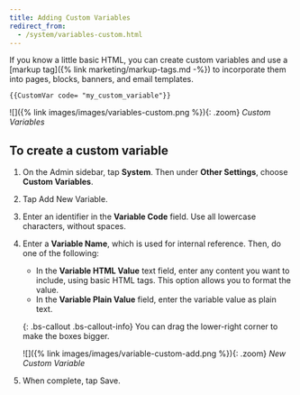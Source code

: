 ```yaml
---
title: Adding Custom Variables
redirect_from: 
  - /system/variables-custom.html
---
```


If you know a little basic HTML, you can create custom variables and use a [markup tag]({% link marketing/markup-tags.md -%}) to incorporate them into pages, blocks, banners, and email templates.

<!-- {%- raw -%} -->

    {{CustomVar code= "my_custom_variable"}}

<!-- {% endraw %} -->

![]({% link images/images/variables-custom.png %}){: .zoom}
*Custom Variables*

## To create a custom variable

1. On the Admin sidebar, tap **System**. Then under **Other Settings**, choose **Custom Variables**.

1. Tap <span class="btn">Add New Variable</span>.

1. Enter an identifier in the **Variable Code** field. Use all lowercase characters, without spaces.

1. Enter a **Variable Name**, which is used for internal reference. Then, do one of the following:

   * In the **Variable HTML Value** text field, enter any content you want to include, using basic HTML tags. This option allows you to format the value.
   * In the **Variable Plain Value** field, enter the variable value as plain text.

    {: .bs-callout .bs-callout-info}
    You can drag the lower-right corner to make the boxes bigger.

    ![]({% link images/images/variable-custom-add.png %}){: .zoom}
    *New Custom Variable*

1. When complete, tap <span class="btn">Save</span>.
